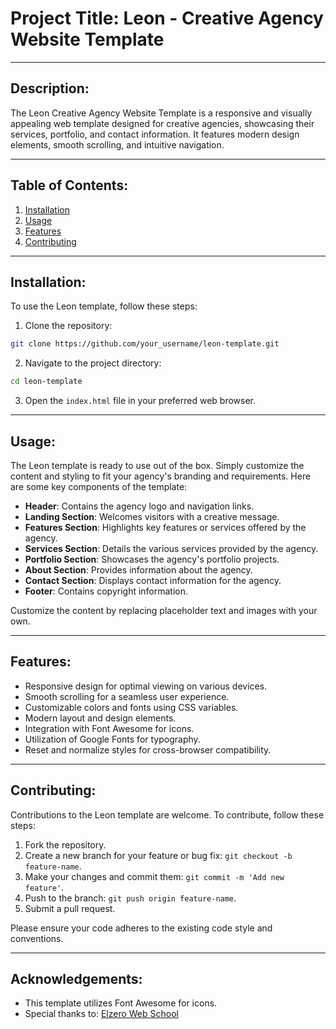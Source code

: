 # Project Title: Leon - Creative Agency Website Template

---

## Description:

The Leon Creative Agency Website Template is a responsive and visually appealing web template designed for creative agencies, showcasing their services, portfolio, and contact information. It features modern design elements, smooth scrolling, and intuitive navigation.

---

## Table of Contents:

1. [Installation](#installation)
2. [Usage](#usage)
3. [Features](#features)
4. [Contributing](#contributing)

---

## Installation:

To use the Leon template, follow these steps:

1. Clone the repository:

```bash
git clone https://github.com/your_username/leon-template.git
```

2. Navigate to the project directory:

```bash
cd leon-template
```

3. Open the `index.html` file in your preferred web browser.

---

## Usage:

The Leon template is ready to use out of the box. Simply customize the content and styling to fit your agency's branding and requirements. Here are some key components of the template:

- **Header**: Contains the agency logo and navigation links.
- **Landing Section**: Welcomes visitors with a creative message.
- **Features Section**: Highlights key features or services offered by the agency.
- **Services Section**: Details the various services provided by the agency.
- **Portfolio Section**: Showcases the agency's portfolio projects.
- **About Section**: Provides information about the agency.
- **Contact Section**: Displays contact information for the agency.
- **Footer**: Contains copyright information.

Customize the content by replacing placeholder text and images with your own.

---

## Features:

- Responsive design for optimal viewing on various devices.
- Smooth scrolling for a seamless user experience.
- Customizable colors and fonts using CSS variables.
- Modern layout and design elements.
- Integration with Font Awesome for icons.
- Utilization of Google Fonts for typography.
- Reset and normalize styles for cross-browser compatibility.

---

## Contributing:

Contributions to the Leon template are welcome. To contribute, follow these steps:

1. Fork the repository.
2. Create a new branch for your feature or bug fix: `git checkout -b feature-name`.
3. Make your changes and commit them: `git commit -m 'Add new feature'`.
4. Push to the branch: `git push origin feature-name`.
5. Submit a pull request.

Please ensure your code adheres to the existing code style and conventions.

---

## Acknowledgements:

- This template utilizes Font Awesome for icons.
- Special thanks to: [Elzero Web School](https://www.youtube.com/@ElzeroWebSchool)
